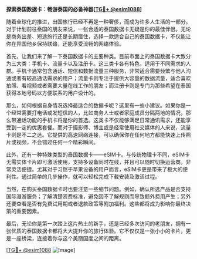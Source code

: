 **探索泰国数据卡：畅游泰国的必备神器[[TG💪+ @esim1088](https://t.me/s/esim1088)]**

随着全球化的推进，出国旅行已经不再是一种奢侈，而成为许多人生活的一部分。对于计划前往泰国的朋友来说，一张合适的泰国数据卡无疑是你的最佳伴侣。无论是商务出差、短途旅行还是长期居住，选择一款适合自己的泰国数据卡，不仅能让你在异国他乡保持联络，还能享受流畅的网络体验。

首先，让我们来了解一下泰国数据卡的主要种类。目前市面上的泰国数据卡大致分为三大类：手机卡、流量卡以及注册卡。这三类卡各有特色，适用于不同需求的人群。手机卡通常包含通话、短信和数据流量三种服务，非常适合需要频繁与他人沟通或者有较高通话需求的用户；流量卡则专注于提供大容量的数据流量，适合喜欢拍照、看视频或者需要大量在线工作的朋友；而注册卡则是专门为那些希望在泰国获得本地号码以方便联系的用户设计的。

那么，如何根据自身情况选择最适合的数据卡呢？这里有一些小建议。如果你是一个经常需要打电话或发短信的人，比如商务人士或者家庭成员分隔两地的情况，那么带通话功能的手机卡将是你的首选。这类卡不仅能够满足日常通讯需求，还能享受到一定的优惠套餐。而对于摄影师、博主或是经常使用社交媒体的人来说，流量卡则是不二之选。它提供的高速网络连接，可以确保你在任何地方都能快速上传照片或视频，不会错过任何一个精彩瞬间。

此外，还有一种特殊类型的泰国数据卡——eSIM卡。与传统物理卡不同，eSIM卡无需实体卡片即可激活使用，支持多设备同时在线，并且可以随时切换运营商，非常灵活便捷。尤其对于习惯于苹果设备的用户而言，eSIM卡更是带来了极大的便利性。通过简单的几步操作，就可以轻松完成下载安装及激活过程。

当然，在购买泰国数据卡时也要注意一些细节问题。例如，确认所选产品是否支持国际漫游服务；了解清楚资费标准，避免因不了解规则而导致额外费用产生；另外还要查看是否有免费试用期或者退款政策等附加福利。这些都将成为影响你最终决策的重要因素。

最后，无论你是第一次踏上这片热土的新手，还是已经多次访问的老朋友，拥有一张优质的泰国数据卡都将大大提升你的旅行体验。它不仅仅是一张小小的卡片，更是一座桥梁，连接着你与这个美丽国度之间的距离。

[[TG💪+ @esim1088](https://t.me/s/esim1088) ![Image](https://i.postimg.cc/4NQfJmqS/Snipaste-2025-05-13-00-14-12.png)]